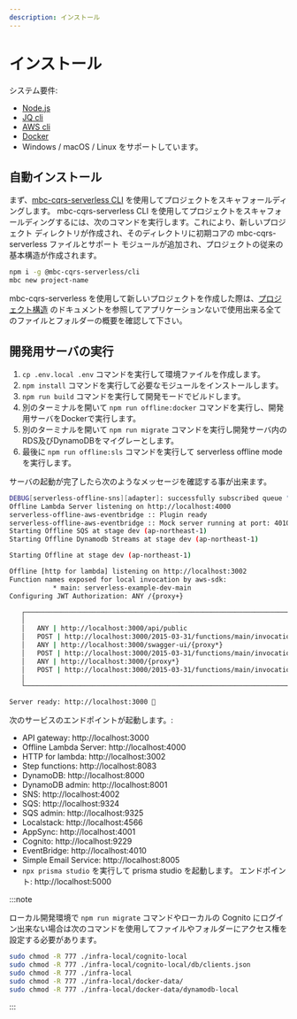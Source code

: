 ```yaml
---
description: インストール
---
```


# インストール

システム要件:

- [Node.js](https://nodejs.org/en/download/package-manager)
- [JQ cli](https://jqlang.github.io/jq/download/)
- [AWS cli](https://docs.aws.amazon.com/cli/latest/userguide/getting-started-install.html)
- [Docker](https://docs.docker.com/engine/install/)
- Windows / macOS / Linux をサポートしています。

## 自動インストール

まず、[mbc-cqrs-serverless CLI](./cli.md) を使用してプロジェクトをスキャフォールディングします。 mbc-cqrs-serverless CLI を使用してプロジェクトをスキャフォールディングするには、次のコマンドを実行します。これにより、新しいプロジェクト ディレクトリが作成され、そのディレクトリに初期コアの mbc-cqrs-serverless ファイルとサポート モジュールが追加され、プロジェクトの従来の基本構造が作成されます。

```bash
npm i -g @mbc-cqrs-serverless/cli
mbc new project-name
```

mbc-cqrs-serverless を使用して新しいプロジェクトを作成した際は、[プロジェクト構造](./project-structure.md) のドキュメントを参照してアプリケーションないで使用出来る全てのファイルとフォルダーの概要を確認して下さい。

## 開発用サーバの実行

1. `cp .env.local .env` コマンドを実行して環境ファイルを作成します。
2. `npm install` コマンドを実行して必要なモジュールをインストールします。
3. `npm run build` コマンドを実行して開発モードでビルドします。
4. 別のターミナルを開いて `npm run offline:docker` コマンドを実行し、開発用サーバをDockerで実行します。
5. 別のターミナルを開いて `npm run migrate` コマンドを実行し開発サーバ内のRDS及びDynamoDBをマイグレーとします。
6. 最後に `npm run offline:sls` コマンドを実行して serverless offline mode を実行します。

サーバの起動が完了したら次のようなメッセージを確認する事が出来ます。

```bash
DEBUG[serverless-offline-sns][adapter]: successfully subscribed queue "http://localhost:9324/101010101010/notification-queue" to topic: "arn:aws:sns:ap-northeast-1:101010101010:MySnsTopic"
Offline Lambda Server listening on http://localhost:4000
serverless-offline-aws-eventbridge :: Plugin ready
serverless-offline-aws-eventbridge :: Mock server running at port: 4010
Starting Offline SQS at stage dev (ap-northeast-1)
Starting Offline Dynamodb Streams at stage dev (ap-northeast-1)

Starting Offline at stage dev (ap-northeast-1)

Offline [http for lambda] listening on http://localhost:3002
Function names exposed for local invocation by aws-sdk:
           * main: serverless-example-dev-main
Configuring JWT Authorization: ANY /{proxy+}

   ┌────────────────────────────────────────────────────────────────────────┐
   │                                                                        │
   │   ANY | http://localhost:3000/api/public                               │
   │   POST | http://localhost:3000/2015-03-31/functions/main/invocations   │
   │   ANY | http://localhost:3000/swagger-ui/{proxy*}                      │
   │   POST | http://localhost:3000/2015-03-31/functions/main/invocations   │
   │   ANY | http://localhost:3000/{proxy*}                                 │
   │   POST | http://localhost:3000/2015-03-31/functions/main/invocations   │
   │                                                                        │
   └────────────────────────────────────────────────────────────────────────┘

Server ready: http://localhost:3000 🚀
```

次のサービスのエンドポイントが起動します。:

- API gateway: http://localhost:3000
- Offline Lambda Server: http://localhost:4000
- HTTP for lambda: http://localhost:3002
- Step functions: http://localhost:8083
- DynamoDB: http://localhost:8000
- DynamoDB admin: http://localhost:8001
- SNS: http://localhost:4002
- SQS: http://localhost:9324
- SQS admin: http://localhost:9325
- Localstack: http://localhost:4566
- AppSync: http://localhost:4001
- Cognito: http://localhost:9229
- EventBridge: http://localhost:4010
- Simple Email Service: http://localhost:8005
- `npx prisma studio` を実行して prisma studio を起動します。 エンドポイント: http://localhost:5000

:::note

ローカル開発環境で `npm run migrate` コマンドやローカルの Cognito にログイン出来ない場合は次のコマンドを使用してファイルやフォルダーにアクセス権を設定する必要があります。

```bash
sudo chmod -R 777 ./infra-local/cognito-local
sudo chmod -R 777 ./infra-local/cognito-local/db/clients.json
sudo chmod -R 777 ./infra-local
sudo chmod -R 777 ./infra-local/docker-data/
sudo chmod -R 777 ./infra-local/docker-data/dynamodb-local
```

:::
